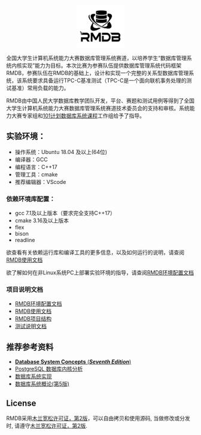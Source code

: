<div align="center">
<img src="RMDB.jpg"  width=25%  /> 
</div>



全国大学生计算机系统能力大赛数据库管理系统赛道，以培养学生“数据库管理系统内核实现”能力为目标。本次比赛为参赛队伍提供数据库管理系统代码框架RMDB，参赛队伍在RMDB的基础上，设计和实现一个完整的关系型数据库管理系统，该系统要求具备运行TPC-C基准测试（TPC-C是一个面向联机事务处理的测试基准）常用负载的能力。

RMDB由中国人民大学数据库教学团队开发，平台、赛题和测试用例等得到了全国大学生计算机系统能力大赛数据库管理系统赛道技术委员会的支持和审核。系统能力大赛专家组和[101计划数据库系统课程](http://101.pku.edu.cn/courseDetails?id=DC767C683D697417E0555943CA7634DE)工作组给予了指导。

## 实验环境：
- 操作系统：Ubuntu 18.04 及以上(64位)
- 编译器：GCC
- 编程语言：C++17
- 管理工具：cmake
- 推荐编辑器：VScode

### 依赖环境库配置：
- gcc 7.1及以上版本（要求完全支持C++17）
- cmake 3.16及以上版本
- flex
- bison
- readline

欲查看有关依赖运行库和编译工具的更多信息，以及如何运行的说明，请查阅[RMDB使用文档](RMDB使用文档.pdf)

欲了解如何在非Linux系统PC上部署实验环境的指导，请查阅[RMDB环境配置文档](RMDB环境配置文档.pdf)

### 项目说明文档

- [RMDB环境配置文档](RMDB环境配置文档.pdf)
- [RMDB使用文档](RMDB使用文档.pdf)
- [RMDB项目结构](RMDB项目结构.pdf)
- [测试说明文档](测试说明文档.pdf)

## 推荐参考资料

- [**Database System Concepts** (***Seventh Edition***)](https://db-book.com/)
- [PostgreSQL 数据库内核分析](https://book.douban.com/subject/6971366//)
- [数据库系统实现](https://book.douban.com/subject/4838430/)
- [数据库系统概论(第5版)](http://chinadb.ruc.edu.cn/second/url/2)

## License
RMDB采用[木兰宽松许可证，第2版](https://license.coscl.org.cn/MulanPSL2)，可以自由拷贝和使用源码, 当做修改或分发时, 请遵守[木兰宽松许可证，第2版](https://license.coscl.org.cn/MulanPSL2).